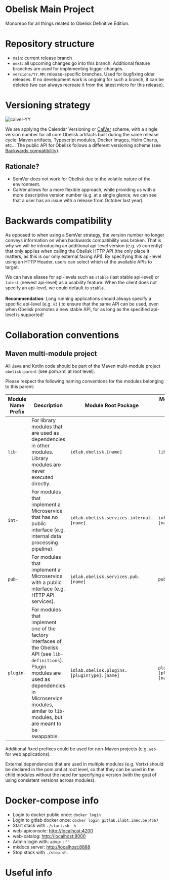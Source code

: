 Obelisk Main Project
=======================

Monorepo for all things related to Obelisk Definitive Edition.

# Repository structure

* `main`: current release branch
* `next`: all upcoming changes go into this branch. Additional feature branches are used for implementing bigger changes.
* `versions/YY.MM`: release-specific branches. Used for bugfixing older releases. If no development work is ongoing for such a branch, it can be deleted (we can always recreate it from the latest micro for this release).

# Versioning strategy

![calver-YY](https://img.shields.io/badge/calver-YY.MM.MICRO-085f88)

We are applying the Calendar Versioning or [CalVer](https://calver.org) scheme, with a single version number for all core Obelisk artifacts built during the same release cycle: Maven artifacts, Typescript modules, Docker images, Helm Charts, etc... The public API for Obelisk follows a different versioning scheme (see [Backwards compatibility](#backwards-compatibility)).

## Rationale?

* SemVer does not work for Obelisk due to the volatile nature of the environment.
* CalVer allows for a more flexible approach, while providing us with a more descriptive version number (e.g. at a single glance, we can see that a user has an issue with a release from October last year).

# Backwards compatibility

As opposed to when using a SemVer strategy, the version number no longer conveys information on when backwards compatibility was broken. That is why we will be introducing an additional api-level version (e.g. `v3` currently) that only applies when calling the Obelisk HTTP API (the only place it matters, as this is our only external facing API). By specifying this api-level using an HTTP Header, users can select which of the available APIs to target.

We can have aliases for api-levels such as `stable` (last stable api-level) or `latest` (newest api-level) as a usability feature. When the client does not specify an api-level, we could default to `stable`.\
\
**Recommendation**: Long running applications should always specify a specific api-level (e.g. `v3` ) to ensure that the same API can be used, even when Obelisk promotes a new stable API, for as long as the specified api-level is supported!

# Collaboration conventions

## Maven multi-module project

All Java and Kotlin code should be part of the Maven multi-module project `obelisk-parent` (see pom.xml at root level).

Please respect the following naming conventions for the modules belonging to this parent:

| Module Name Prefix | Description | Module Root Package | Module Java module Name |
| -------------------|-------------| --------------------|-------------------------|
| `lib-`| For library modules that are used as dependencies in other modules. Library modules are never executed directly. | `idlab.obelisk.[name]` | `lib.[name]` |
| `int-` | For modules that implement a Microservice that has no public interface (e.g. internal data processing pipeline). | `idlab.obelisk.services.internal.[name]` | `internal.[name]` |
| `pub-` | For modules that implement a Microservice with a public interface (e.g. HTTP API services). | `idlab.obelisk.services.pub.[name]` | `pub.[name]` |
| `plugin-` | For modules that implement one of the factory interfaces of the Obelisk API (see `lib-definitions`). Plugin modules are used as dependencies in Microservice modules, similar to `lib-` modules, but are meant to be swappable. | `idlab.obelisk.plugins.[pluginType].[name]` | `plugin.[pluginType].[name]` |

Additional fixed prefixes could be used for non-Maven projects (e.g. `web`- for web applications).

External dependencies that are used in multiple modules (e.g. Vertx) should be declared in the pom.xml at root level, so that they can be used in the child modules without the need for specifying a version (with the goal of using consistent versions across modules).

# Docker-compose info

* Login to docker public once: `docker login`
* Login to gitlab docker once: `docker login gitlab.ilabt.imec.be:4567`
* Start stack with `./start.sh -h`
* web-apiconsole: <http://localhost:4200>
* web-catalog: <http://localhost:8000>
* Admin login with: `admin` : `""`
* mkdocs server: <http://localhost:8888>
* Stop stack with `./stop.sh`.

# Useful info
